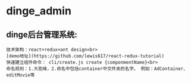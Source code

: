 # dinge_admin
## dinge后台管理系统: <br>
    技术架构：react+redux+ant design<br>
    [demo地址](https://github.com/lewis617/react-redux-tutorial)
    快速建立组件命令： cli/create.js create {componmentName}<br>
    命名规则：1.大驼峰，2.命名中包括container中文件夹的名字。 例如：AdContainer、editMovie等
